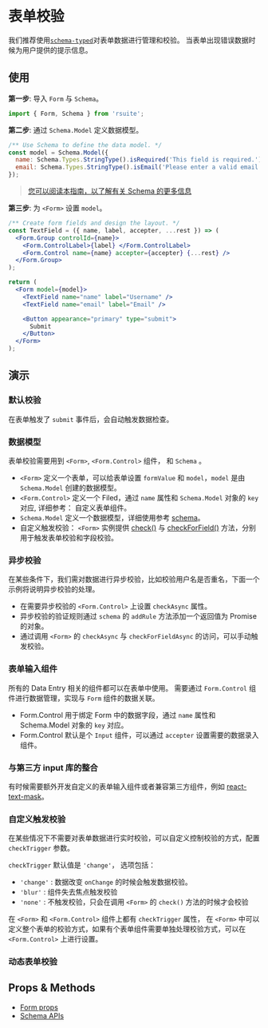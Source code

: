 # 表单校验

我们推荐使用[`schema-typed`](https://github.com/rsuite/schema-typed)对表单数据进行管理和校验。 当表单出现错误数据时候为用户提供的提示信息。

## 使用

**第一步**: 导入 `Form` 与 `Schema`。

```jsx
import { Form, Schema } from 'rsuite';
```

**第二步**: 通过 `Schema.Model` 定义数据模型。

```jsx
/** Use Schema to define the data model. */
const model = Schema.Model({
  name: Schema.Types.StringType().isRequired('This field is required.'),
  email: Schema.Types.StringType().isEmail('Please enter a valid email address.')
});
```

> [您可以阅读本指南，以了解有关 Schema 的更多信息](https://github.com/rsuite/schema-typed#schema-typed)

**第三步**: 为 `<Form>` 设置 `model`。

```jsx
/** Create form fields and design the layout. */
const TextField = ({ name, label, accepter, ...rest }) => (
  <Form.Group controlId={name}>
    <Form.ControlLabel>{label} </Form.ControlLabel>
    <Form.Control name={name} accepter={accepter} {...rest} />
  </Form.Group>
);

return (
  <Form model={model}>
    <TextField name="name" label="Username" />
    <TextField name="email" label="Email" />

    <Button appearance="primary" type="submit">
      Submit
    </Button>
  </Form>
);
```

## 演示

### 默认校验

在表单触发了 `submit` 事件后，会自动触发数据检查。

<!--{include:`form-check-default.md`}-->

### 数据模型

表单校验需要用到 `<Form>`, `<Form.Control>` 组件， 和 `Schema` 。

- `<Form>` 定义一个表单，可以给表单设置 `formValue` 和 `model`，`model` 是由 `Schema.Model` 创建的数据模型。
- `<Form.Control>` 定义一个 Filed，通过 `name` 属性和 `Schema.Model` 对象的 `key` 对应, 详细参考： 自定义表单组件。
- `Schema.Model` 定义一个数据模型，详细使用参考 [schema](/zh/components/schema)。
- 自定义触发校验： `<Form>` 实例提供 [check()](#methods) 与 [checkForField()](#methods) 方法，分别用于触发表单校验和字段校验。

<!--{include:`form-check.md`}-->

### 异步校验

在某些条件下，我们需对数据进行异步校验，比如校验用户名是否重名，下面一个示例将说明异步校验的处理。

- 在需要异步校验的 `<Form.Control>` 上设置 `checkAsync` 属性。
- 异步校验的验证规则通过 `schema` 的 `addRule` 方法添加一个返回值为 Promise 的对象。
- 通过调用 `<Form>` 的 `checkAsync` 与 `checkForFieldAsync` 的访问，可以手动触发校验。

<!--{include:`form-check-async.md`}-->

### 表单输入组件

所有的 Data Entry 相关的组件都可以在表单中使用。 需要通过 `Form.Control` 组件进行数据管理，实现与 `Form` 组件的数据关联。

- Form.Control 用于绑定 Form 中的数据字段，通过 `name` 属性和 Schema.Model 对象的 `key` 对应。
- Form.Control 默认是个 `Input` 组件，可以通过 `accepter` 设置需要的数据录入组件。

<!--{include:`custom-form-control.md`}-->

### 与第三方 input 库的整合

有时候需要额外开发自定义的表单输入组件或者兼容第三方组件，例如 [react-text-mask](https://github.com/text-mask/text-mask)。

<!--{include:`custom-third-party-libraries.md`}-->

### 自定义触发校验

在某些情况下不需要对表单数据进行实时校验，可以自定义控制校验的方式，配置 `checkTrigger` 参数。

`checkTrigger` 默认值是 `'change'`， 选项包括：

- `'change'` : 数据改变 `onChange` 的时候会触发数据校验。
- `'blur'` : 组件失去焦点触发校验
- `'none'` : 不触发校验，只会在调用 `<Form>` 的 `check()` 方法的时候才会校验

在 `<Form>` 和 `<Form.Control>` 组件上都有 `checkTrigger` 属性， 在 `<Form>` 中可以定义整个表单的校验方式，如果有个表单组件需要单独处理校验方式，可以在 `<Form.Control>` 上进行设置。

<!--{include:`custom-check-trigger.md`}-->

### 动态表单校验

<!--{include:`dynamic-form.md`}-->

## Props & Methods

- [Form props](/zh/components/form)
- [Schema APIs](https://github.com/rsuite/schema-typed#table-of-contents)
